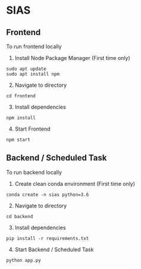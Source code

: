 # SIAS

## Frontend
To run frontend locally

1. Install Node Package Manager (First time only) 
```shell
sudo apt update
sudo apt install npm
```

2. Navigate to directory
```shell
cd frontend
```

3. Install dependencies
```shell
npm install
```

4. Start Frontend
```shell
npm start
```

## Backend / Scheduled Task
To run backend locally

1. Create clean conda environment (First time only) 
```shell
conda create -n sias python=3.6
```

2. Navigate to directory
```shell
cd backend
```

3. Install dependencies
```shell
pip install -r requirements.txt
```

4. Start Backend / Scheduled Task
```shell
python app.py
```
